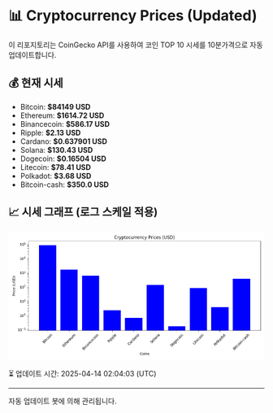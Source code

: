 
# 📊 Cryptocurrency Prices (Updated)

이 리포지토리는 CoinGecko API를 사용하여 코인 TOP 10 시세를 10분가격으로 자동 업데이트합니다.

## 💰 현재 시세
- Bitcoin: **$84149 USD**
- Ethereum: **$1614.72 USD**
- Binancecoin: **$586.17 USD**
- Ripple: **$2.13 USD**
- Cardano: **$0.637901 USD**
- Solana: **$130.43 USD**
- Dogecoin: **$0.16504 USD**
- Litecoin: **$78.41 USD**
- Polkadot: **$3.68 USD**
- Bitcoin-cash: **$350.0 USD**

## 📈 시세 그래프 (로그 스케일 적용)
![Crypto Prices](crypto_prices.png)

⏳ 업데이트 시간: 2025-04-14 02:04:03 (UTC)

---
자동 업데이트 봇에 의해 관리됩니다.
